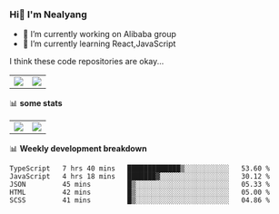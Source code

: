 ### Hi👋 I'm Nealyang

- 🔭 I’m currently working on Alibaba group
- 🌱 I’m currently learning React,JavaScript


I think these code repositories are okay...

<table>
  <tbody>
    <tr>
      <td>
        <a href="https://github.com/Nealyang/React-Express-Blog-Demo">
          <img align="center" src="https://github-readme-stats.vercel.app/api/pin/?username=Nealyang&repo=React-Express-Blog-Demo&theme=chartreuse-dark" />
        </a>
      </td>
       <td>
        <a href="https://github.com/Nealyang/PersonalBlog">
          <img align="center" src="https://github-readme-stats.vercel.app/api/pin/?username=Nealyang&repo=PersonalBlog&theme=chartreuse-dark" />
        </a>
      </td>
    </tr>
  </tbody>
</table>

📊 **some stats**


<table>
  <tbody>
    <tr>
      <td>
          <img align="center" src="https://github-readme-stats.vercel.app/api?username=Nealyang&theme=chartreuse-dark&show_icons=true" />
      </td>
       <td>
          <img align="center" src="https://github-readme-stats.vercel.app/api/top-langs/?username=Nealyang&theme=chartreuse-dark" />
      </td>
    </tr>
  </tbody>
</table>

📊 **Weekly development breakdown**

<!--START_SECTION:waka-->
```text
TypeScript   7 hrs 40 mins   █████████████▒░░░░░░░░░░░   53.60 % 
JavaScript   4 hrs 18 mins   ███████▓░░░░░░░░░░░░░░░░░   30.12 % 
JSON         45 mins         █▒░░░░░░░░░░░░░░░░░░░░░░░   05.33 % 
HTML         42 mins         █▒░░░░░░░░░░░░░░░░░░░░░░░   05.00 % 
SCSS         41 mins         █▒░░░░░░░░░░░░░░░░░░░░░░░   04.86 % 
```
<!--END_SECTION:waka-->
